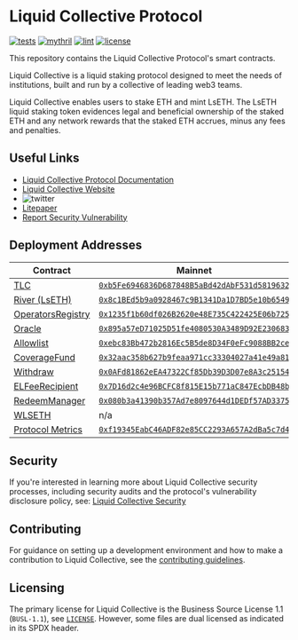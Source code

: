 # Liquid Collective Protocol

[![tests](https://github.com/liquid-collective/liquid-collective-protocol/actions/workflows/Tests.yaml/badge.svg)](https://github.com/liquid-collective/liquid-collective-protocol/actions/workflows/Tests.yaml)
[![mythril](https://github.com/liquid-collective/liquid-collective-protocol/actions/workflows/Mythril.yaml/badge.svg)](https://github.com/liquid-collective/liquid-collective-protocol/actions/workflows/Mythril.yaml)
[![lint](https://github.com/liquid-collective/liquid-collective-protocol/actions/workflows/Lint.yaml/badge.svg)](https://github.com/liquid-collective/liquid-collective-protocol/actions/workflows/Lint.yaml)
[![license](https://img.shields.io/badge/license-busl--1.1-blue.svg)](./LICENSE)

This repository contains the Liquid Collective Protocol's smart contracts.

Liquid Collective is a liquid staking protocol designed to meet the needs of institutions, built and run by a collective of leading web3 teams.

Liquid Collective enables users to stake ETH and mint LsETH. The LsETH liquid staking token evidences legal and beneficial ownership of the staked ETH and any network rewards that the staked ETH accrues, minus any fees and penalties.

## Useful Links

- [Liquid Collective Protocol Documentation](https://docs.liquidcollective.io/)
- [Liquid Collective Website](https://liquidcollective.io)
- ![twitter](https://img.shields.io/twitter/follow/liquid_col?style=social)
- [Litepaper](https://liquidcollective.io/litepaper/)
- [Report Security Vulnerability](https://github.com/liquid-collective/security)

## Deployment Addresses

| Contract                                                                                                                             |                                                         Mainnet                                                         |                                                              Hoodi                                                              |
|--------------------------------------------------------------------------------------------------------------------------------------|-------------------------------------------------------------------------------------------------------------------------|:-------------------------------------------------------------------------------------------------------------------------------:|
| [TLC](https://github.com/liquid-collective/liquid-collective-protocol/blob/main/contracts/src/TLC.1.sol)                             | [`0xb5Fe6946836D687848B5aBd42dAbF531d5819632`](https://etherscan.io/address/0xb5Fe6946836D687848B5aBd42dAbF531d5819632) |                                                               n/a                                                               |
| [River (LsETH)](https://github.com/liquid-collective/liquid-collective-protocol/blob/main/contracts/src/River.1.sol)                 | [`0x8c1BEd5b9a0928467c9B1341Da1D7BD5e10b6549`](https://etherscan.io/address/0x8c1BEd5b9a0928467c9B1341Da1D7BD5e10b6549) |  [`0x0CA0c58b1986a55876552E0D9532C963625D5646`](https://hoodi.etherscan.io/address/0x0CA0c58b1986a55876552E0D9532C963625D5646)  |
| [OperatorsRegistry](https://github.com/liquid-collective/liquid-collective-protocol/blob/main/contracts/src/OperatorsRegistry.1.sol) | [`0x1235f1b60df026B2620e48E735C422425E06b725`](https://etherscan.io/address/0x1235f1b60df026B2620e48E735C422425E06b725) | [`0x08CC4d7cE071BB80EB30184da96692C312Cfa904`](https://hoodi.etherscan.io/address/0x08CC4d7cE071BB80EB30184da96692C312Cfa904) |
| [Oracle](https://github.com/liquid-collective/liquid-collective-protocol/blob/main/contracts/src/Oracle.1.sol)                       | [`0x895a57eD71025D51fe4080530A3489D92E230683`](https://etherscan.io/address/0x895a57eD71025D51fe4080530A3489D92E230683) | [`0xDb9C7257647169c8F48ddEbB3b30b94e5DF37f78`](https://hoodi.etherscan.io/address/0xDb9C7257647169c8F48ddEbB3b30b94e5DF37f78) |
| [Allowlist](https://github.com/liquid-collective/liquid-collective-protocol/blob/main/contracts/src/Allowlist.1.sol)                 | [`0xebc83Bb472b2816Ec5B5de8D34F0eFc9088BB2ce`](https://etherscan.io/address/0xebc83Bb472b2816Ec5B5de8D34F0eFc9088BB2ce) | [`0x21504e21Dd31ec7f778DFeFc56A5DBaaa63E5BB4`](https://hoodi.etherscan.io/address/0x21504e21Dd31ec7f778DFeFc56A5DBaaa63E5BB4) |
| [CoverageFund](https://github.com/liquid-collective/liquid-collective-protocol/blob/main/contracts/src/CoverageFund.1.sol)           | [`0x32aac358b627b9feaa971cc33304027a41e49a81`](https://etherscan.io/address/0x32aac358b627b9feaa971cc33304027a41e49a81) | [`0x2343A2cF4F4b2109400dBC0143437151b119bFdd`](https://hoodi.etherscan.io/address/0x2343A2cF4F4b2109400dBC0143437151b119bFdd) |
| [Withdraw](https://github.com/liquid-collective/liquid-collective-protocol/blob/main/contracts/src/Withdraw.1.sol)                   | [`0x0AFd81862eEA47322Cf85Db39D3D07e8A3c25154`](https://etherscan.io/address/0x0AFd81862eEA47322Cf85Db39D3D07e8A3c25154) | [`0x9E6Dd63444Af1568261Bea7bB22aB975fA5a5B41`](https://hoodi.etherscan.io/address/0x9E6Dd63444Af1568261Bea7bB22aB975fA5a5B41) |
| [ELFeeRecipient](https://github.com/liquid-collective/liquid-collective-protocol/blob/main/contracts/src/ELFeeRecipient.1.sol)       | [`0x7D16d2c4e96BCFC8f815E15b771aC847EcbDB48b`](https://etherscan.io/address/0x7D16d2c4e96BCFC8f815E15b771aC847EcbDB48b) | [`0xf88d4AD5d6f45ce86952DDc5aACCE5A97501e104`](https://hoodi.etherscan.io/address/0xf88d4AD5d6f45ce86952DDc5aACCE5A97501e104) |
| [RedeemManager](https://github.com/liquid-collective/liquid-collective-protocol/blob/main/contracts/src/RedeemManager.1.sol)         | [`0x080b3a41390b357Ad7e8097644d1DEDf57AD3375`](https://etherscan.io/address/0x080b3a41390b357Ad7e8097644d1DEDf57AD3375) | [`0x5d51E82b75A4F16ef677d5bE20d707b6441A00b7`](https://hoodi.etherscan.io/address/0x5d51E82b75A4F16ef677d5bE20d707b6441A00b7) |
| [WLSETH](https://github.com/liquid-collective/liquid-collective-protocol/blob/main/contracts/src/WLSETH.1.sol)                       |                                                           n/a                                                           |                                                               n/a                                                               |
| [Protocol Metrics](https://github.com/liquid-collective/liquid-collective-protocol/blob/main/contracts/src/ProtocolMetrics.1.sol)    | [`0xf19345EabC46ADF82e85CC2293A657A2dBa5c7d4`](https://etherscan.io/address/0xf19345EabC46ADF82e85CC2293A657A2dBa5c7d4) |                                                               n/a                                                               |

## Security

If you're interested in learning more about Liquid Collective security processes, including security audits and the protocol's vulnerability disclosure policy, see: [Liquid Collective Security](https://github.com/liquid-collective/security)

## Contributing

For guidance on setting up a development environment and how to make a contribution to Liquid Collective, see the [contributing guidelines](./CONTRIBUTING.md).

## Licensing

The primary license for Liquid Collective is the Business Source License 1.1 (`BUSL-1.1`), see [`LICENSE`](./LICENSE). However, some files are dual licensed as indicated in its SPDX header.
